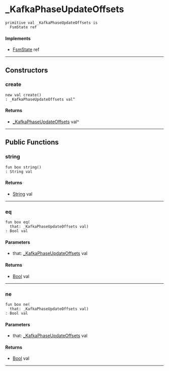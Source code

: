 # _KafkaPhaseUpdateOffsets

```pony
primitive val _KafkaPhaseUpdateOffsets is
  FsmState ref
```

#### Implements

* [FsmState](.-fsm-FsmState) ref

---

## Constructors

### create

```pony
new val create()
: _KafkaPhaseUpdateOffsets val^
```

#### Returns

* [_KafkaPhaseUpdateOffsets](pony-kafka-_KafkaPhaseUpdateOffsets) val^

---

## Public Functions

### string

```pony
fun box string()
: String val
```

#### Returns

* [String](builtin-String) val

---

### eq

```pony
fun box eq(
  that: _KafkaPhaseUpdateOffsets val)
: Bool val
```
#### Parameters

*   that: [_KafkaPhaseUpdateOffsets](pony-kafka-_KafkaPhaseUpdateOffsets) val

#### Returns

* [Bool](builtin-Bool) val

---

### ne

```pony
fun box ne(
  that: _KafkaPhaseUpdateOffsets val)
: Bool val
```
#### Parameters

*   that: [_KafkaPhaseUpdateOffsets](pony-kafka-_KafkaPhaseUpdateOffsets) val

#### Returns

* [Bool](builtin-Bool) val

---

